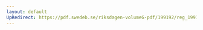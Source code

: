 ```yaml
---
layout: default
UpRedirect: https://pdf.swedeb.se/riksdagen-volumeG-pdf/199192/reg_199192/reg_199192_0218.pdf
---
```

